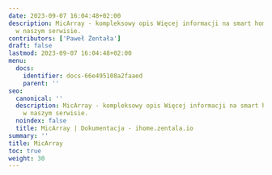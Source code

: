 ```yaml
---
date: 2023-09-07 16:04:48+02:00
description: MicArray - kompleksowy opis Więcej informacji na smart home znajdziesz
  w naszym serwisie.
contributors: ['Paweł Żentała']
draft: false
lastmod: 2023-09-07 16:04:48+02:00
menu:
  docs:
    identifier: docs-66e495108a2faaed
    parent: ''
seo:
  canonical: ''
  description: MicArray - kompleksowy opis Więcej informacji na smart home znajdziesz
    w naszym serwisie.
  noindex: false
  title: MicArray | Dokumentacja - ihome.zentala.io
summary: ''
title: MicArray
toc: true
weight: 30
---
```


